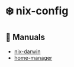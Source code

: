 # ❄️ nix-config

## 📖 Manuals

* [nix-darwin](https://daiderd.com/nix-darwin/manual/index.html)
* [home-manager](https://nix-community.github.io/home-manager/options.html)
